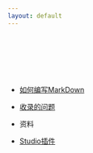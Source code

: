 ```yaml
---
layout: default
---
```


<br>
<br>
<br>
<br>
<br>

- [如何编写MarkDown][MarkDown]

- [收录的问题][收录的问题]

- 资料

- [Studio插件][Studio插件]


[MarkDown]: /_posts/demo.md
[收录的问题]: /_posts/问题收录.md
[Studio插件]: /_posts/Studio实用插件.md












